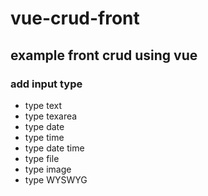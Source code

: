 # vue-crud-front 

## example front crud using vue

### add input type
- type text
- type texarea
- type date
- type time
- type date time
- type file
- type image
- type WYSWYG